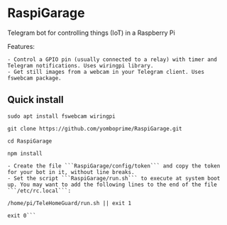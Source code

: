# RaspiGarage
Telegram bot for controlling things (IoT) in a Raspberry Pi

Features:

	- Control a GPIO pin (usually connected to a relay) with timer and Telegram notifications. Uses wiringpi library.
	- Get still images from a webcam in your Telegram client. Uses fswebcam package.

## Quick install

```sudo apt install fswebcam wiringpi```

```git clone https://github.com/yomboprime/RaspiGarage.git```

```cd RaspiGarage```

```npm install```

	- Create the file ```RaspiGarage/config/token``` and copy the token for your bot in it, without line breaks.
	- Set the script ```RaspiGarage/run.sh``` to execute at system boot up. You may want to add the following lines to the end of the file ```/etc/rc.local```:

```
/home/pi/TeleHomeGuard/run.sh || exit 1

exit 0```

